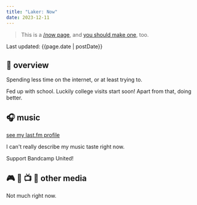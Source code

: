 ```yaml
---
title: "Laker: Now"
date: 2023-12-11
---
```


> This is a [/now page](https://sive.rs/nowff), and [you should make one](https://nownownow.com/about), too.

Last updated: {{page.date | postDate}}
<script defer src="https://status.lol/laker.js?time&link&fluent&pretty"></script>

## 💜 overview

Spending less time on the internet, or at least trying to.

Fed up with school. Luckily college visits start soon! Apart from that, doing better.

## 🎧 music

[see my last.fm profile](https://last.fm/user/lxjv)

I can't really describe my music taste right now.

Support Bandcamp United!

## 🎮 📕 📺 🎥 other media

Not much right now. 
